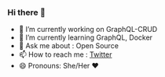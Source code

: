 ### Hi there :star_struck:
- 🔭 I’m currently working on GraphQL-CRUD 
- 🌱 I’m currently learning GraphQL, Docker
- 💬 Ask me about : Open Source
- 📫 How to reach me : [Twitter](twitter.com/anisha__mohanty)
- 😄 Pronouns: She/Her :heart:


<!--
**ani-sha/ani-sha** is a ✨ _special_ ✨ repository because its `README.md` (this file) appears on your GitHub profile.

Here are some ideas to get you started:

- 🔭 I’m currently working on ..
- 🌱 I’m currently learning ..
- 👯 I’m looking to collaborate on ...
- 🤔 I’m looking for help with ...
- 💬 Ask me about ...
- 📫 How to reach me: ...
- 😄 Pronouns: she/her 
- ⚡ Fun fact: ...
-->
